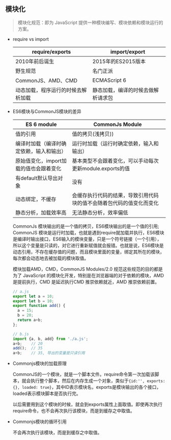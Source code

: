## 模块化

  > 模块化规范：即为 JavaScript 提供一种模块编写、模块依赖和模块运行的方案。

* require vs import

  | require/exports | import/export |
  |-----------------|---------------|
  |  2010年前后诞生   | 2015年的ES2015版本 |
  |      野生规范     |    名门正派      |
  | CommonJS、AMD、CMD |   ECMAScript 6 |
  | 动态加载，程序运行的时候去解析加载 | 静态加载，编译的时候去做解析请求包 |


* ES6模块与CommonJS模块的差异

  |           ES 6 module       |         CommonJs Module          |
  |-----------------------------|----------------------------------|
  |          值的引用             |         值的拷贝(浅拷贝))          |
  |  编译时加载（编译时确定依赖，输入和输出） |  运行时加载（运行时确定依赖，输入和输出） |
  | 原始值变化，import加载的值也会跟着变化 | 基本类型不会跟着变化，可以手动每次更新module.exports的值 |
  |       有default默认导出对象     |             没有                 |
  |       动态绑定，不缓存       | 会缓存执行代码的结果，导致引用代码块的值不会随着包代码的值变化而变化 |
  |       静态分析，加载效率高        |         无法静态分析，效率偏低      |


  CommonJs 模块输出的是一个值的拷贝，ES6模块输出的是一个值的引用; CommonJS 模块是运行时加载，也就是遇到require就加载并执行，ES6模块是编译时输出接口，ES6输入的模块变量，只是一个符号链接（一个引用），所以这个变量是只读的，对它进行重新赋值就会报错。也就是说，ES6模块是动态引用，不存在缓存值的问题，而且模块里面的变量，绑定其所在的模块，每次都会动态地去被加载的模块取值。
  
  模块加载AMD，CMD，CommonJS Modules/2.0 规范这些规范的目的都是为了 JavaScript 的模块化开发，特别是在浏览器端的对于依赖的模块，AMD 是提前执行，CMD 是延迟执行CMD 推崇依赖就近，AMD 推崇依赖前置。

  ```js
  // a.js
  export let a = 10;
  export let b = 10;
  export function add() {
    a = 15;
    b = 20;
    return a+b;
  };

  // b.js
  import {a, b, add} from './a.js';
  a+b;    // 20
  add();  // 35
  a+b;    // 35, 导出的变量是只读引用
  ```

* Commonjs模块的加载原理

  CommonJS的一个模块，就是一个脚本文件。require命令第一次加载该脚本，就会执行整个脚本，然后在内存生成一个对象，类似于`{id:'', exports: {}, loaded: true}`，其中ID表示模块名，exports是模块输出的各个接口，loaded表示模块脚本是否执行完。

  以后需要用到这个模块的时候，就会到exports属性上面取值。即使再次执行require命令，也不会再次执行该模块，而是到缓存之中取值。

* Commonjs模块的循环引用

  不会再次执行该模块，而是到缓存之中取值。

